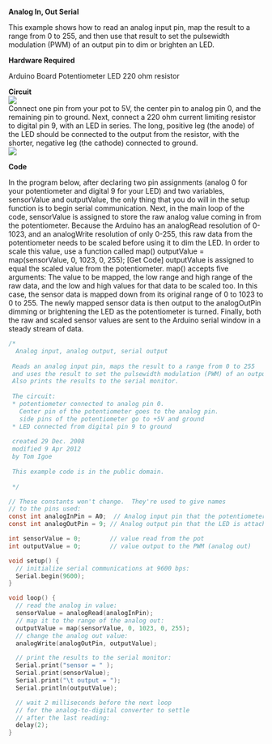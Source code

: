 <b>Analog In, Out Serial</b>

This example shows how to read an analog input pin, map the result to a range from 0 to 255, and then use that result to set the pulsewidth modulation (PWM) of an output pin to dim or brighten an LED.

<b>Hardware Required</b>

Arduino Board
Potentiometer
LED
220 ohm resistor

<b>Circuit</b>
<br>
<img src="http://arduino.cc/en/uploads/Tutorial/analoginoutserial1_bb.png"></img>
<br>
Connect one pin from your pot to 5V, the center pin to analog pin 0, and the remaining pin to ground. Next, connect a 220 ohm current limiting resistor to digital pin 9, with an LED in series. The long, positive leg (the anode) of the LED should be connected to the output from the resistor, with the shorter, negative leg (the cathode) connected to ground.
<br>
<img src="http://arduino.cc/en/uploads/Tutorial/analoginoutserial_sch.png"></img>
<br>

<b>Code</b>

In the program below, after declaring two pin assignments (analog 0 for your potentiometer and digital 9 for your LED) and two variables, sensorValue and outputValue, the only thing that you do will in the setup function is to begin serial communication.
Next, in the main loop of the code, sensorValue is assigned to store the raw analog value coming in from the potentiometer. Because the Arduino has an analogRead resolution of 0-1023, and an analogWrite resolution of only 0-255, this raw data from the potentiometer needs to be scaled before using it to dim the LED.
In order to scale this value, use a function called map()
outputValue = map(sensorValue, 0, 1023, 0, 255);
[Get Code]
outputValue is assigned to equal the scaled value from the potentiometer. map() accepts five arguments: The value to be mapped, the low range and high range of the raw data, and the low and high values for that data to be scaled too. In this case, the sensor data is mapped down from its original range of 0 to 1023 to 0 to 255.
The newly mapped sensor data is then output to the analogOutPin dimming or brightening the LED as the potentiometer is turned. Finally, both the raw and scaled sensor values are sent to the Arduino serial window in a steady stream of data.
```c
/*
  Analog input, analog output, serial output
 
 Reads an analog input pin, maps the result to a range from 0 to 255
 and uses the result to set the pulsewidth modulation (PWM) of an output pin.
 Also prints the results to the serial monitor.
 
 The circuit:
 * potentiometer connected to analog pin 0.
   Center pin of the potentiometer goes to the analog pin.
   side pins of the potentiometer go to +5V and ground
 * LED connected from digital pin 9 to ground
 
 created 29 Dec. 2008
 modified 9 Apr 2012
 by Tom Igoe
 
 This example code is in the public domain.
 
 */

// These constants won't change.  They're used to give names
// to the pins used:
const int analogInPin = A0;  // Analog input pin that the potentiometer is attached to
const int analogOutPin = 9; // Analog output pin that the LED is attached to

int sensorValue = 0;        // value read from the pot
int outputValue = 0;        // value output to the PWM (analog out)

void setup() {
  // initialize serial communications at 9600 bps:
  Serial.begin(9600); 
}

void loop() {
  // read the analog in value:
  sensorValue = analogRead(analogInPin);            
  // map it to the range of the analog out:
  outputValue = map(sensorValue, 0, 1023, 0, 255);  
  // change the analog out value:
  analogWrite(analogOutPin, outputValue);           

  // print the results to the serial monitor:
  Serial.print("sensor = " );                       
  Serial.print(sensorValue);      
  Serial.print("\t output = ");      
  Serial.println(outputValue);   

  // wait 2 milliseconds before the next loop
  // for the analog-to-digital converter to settle
  // after the last reading:
  delay(2);                     
}
```


